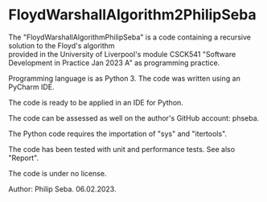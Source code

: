 # FloydWarshallAlgorithm2PhilipSeba

The "FloydWarshallAlgorithmPhilipSeba" is a code containing a recursive solution to the Floyd's algorithm\
provided in the University of Liverpool's module CSCK541 "Software Development in Practice Jan 2023 A" as programming practice. 

Programming language is as Python 3. The code was written using an PyCharm IDE. 

The code is ready to be applied in an IDE for Python. 

The code can be assessed as well on the author's GitHub account: phseba. 

The Python code requires the importation of "sys" and "itertools". 

The code has been tested with unit and performance tests. See also "Report". 

The code is under no license. 

Author: Philip Seba. 06.02.2023.
